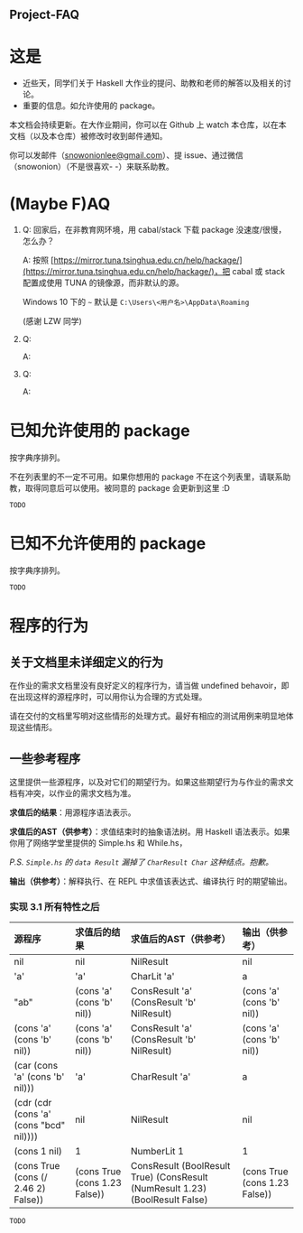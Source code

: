 Project-FAQ
---

# 这是

+ 近些天，同学们关于 Haskell 大作业的提问、助教和老师的解答以及相关的讨论。
+ 重要的信息。如允许使用的 package。

本文档会持续更新。在大作业期间，你可以在 Github 上 watch 本仓库，以在本文档（以及本仓库）被修改时收到邮件通知。

你可以发邮件（snowonionlee@gmail.com）、提 issue、通过微信（snowonion）（不是很喜欢- -）来联系助教。


# (Maybe F)AQ

1. Q: 回家后，在非教育网环境，用 cabal/stack 下载 package 没速度/很慢，怎么办？

	A: 按照 [https://mirror.tuna.tsinghua.edu.cn/help/hackage/](https://mirror.tuna.tsinghua.edu.cn/help/hackage/)，把 cabal 或 stack 配置成使用 TUNA 的镜像源，而非默认的源。

	Windows 10 下的 `~` 默认是 `C:\Users\<用户名>\AppData\Roaming`

	(感谢 LZW 同学)

1. Q:

	A:

1. Q:

	A:

# 已知允许使用的 package

按字典序排列。

不在列表里的不一定不可用。如果你想用的 package 不在这个列表里，请联系助教，取得同意后可以使用。被同意的 package 会更新到这里 :D

```
TODO 
```

# 已知不允许使用的 package

按字典序排列。

```
TODO
```

# 程序的行为

## 关于文档里未详细定义的行为

在作业的需求文档里没有良好定义的程序行为，请当做 undefined behavoir，即在出现这样的源程序时，可以用你认为合理的方式处理。

请在交付的文档里写明对这些情形的处理方式。最好有相应的测试用例来明显地体现这些情形。

## 一些参考程序

这里提供一些源程序，以及对它们的期望行为。如果这些期望行为与作业的需求文档有冲突，以作业的需求文档为准。<!--（包括上述的 undefined behavoir）-->

**求值后的结果**：用源程序语法表示。

**求值后的AST（供参考）**：求值结束时的抽象语法树。用 Haskell 语法表示。如果你用了网络学堂里提供的 Simple.hs 和 While.hs，

*P.S. `Simple.hs` 的 `data Result` 漏掉了 `CharResult Char` 这种结点。抱歉。*

**输出（供参考）**：解释执行、在 REPL 中求值该表达式、编译执行 时的期望输出。

### 实现 3.1 所有特性之后

| 源程序 | 求值后的结果 |  求值后的AST（供参考） | 输出（供参考）
| :--------   | :---   | :---- | :---|
|nil|nil|NilResult|nil|
|'a'|'a'|CharLit 'a'|a
|"ab"|(cons 'a' (cons 'b' nil))|ConsResult 'a' (ConsResult 'b' NilResult) | (cons 'a' (cons 'b' nil))
|(cons 'a' (cons 'b' nil))|(cons 'a' (cons 'b' nil))| ConsResult 'a' (ConsResult 'b' NilResult)|(cons 'a' (cons 'b' nil))
|(car (cons 'a' (cons 'b' nil)))|'a'|CharResult 'a'|a
|(cdr (cdr (cons 'a' (cons "bcd" nil))))|nil|NilResult|nil
|(cons 1 nil)|1|NumberLit 1|1
|(cons True (cons (/ 2.46 2) False))|(cons True (cons 1.23 False))|ConsResult (BoolResult True) (ConsResult (NumResult 1.23) (BoolResult False)|(cons True (cons 1.23 False))

`TODO`